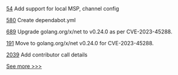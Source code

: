 
[54](https://github.com/hyperledger-labs/fabric-ansible-collection/pull/54) Add support for local MSP, channel config

[580](https://github.com/hyperledger-labs/SmartBFT/pull/580) Create dependabot.yml

[689](https://github.com/hyperledger-labs/fabric-operations-console/pull/689) Upgrade golang.org/x/net to v0.24.0 as per CVE-2023-45288.

[191](https://github.com/hyperledger-labs/fabric-operator/pull/191) Move to golang.org/x/net v0.24.0 for CVE-2023-45288.

[2039](https://github.com/hyperledger/web3j/pull/2039) Add contributor call details


[See more >>>](https://start-here.hyperledger.org/pull-requests)
